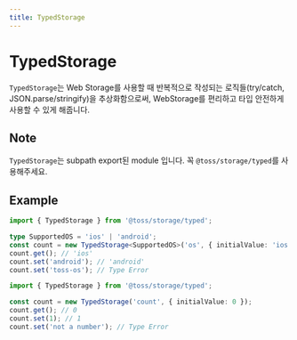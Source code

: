 ```yaml
---
title: TypedStorage
---
```


# TypedStorage

`TypedStorage`는 Web Storage를 사용할 때 반복적으로 작성되는 로직들(try/catch, JSON.parse/stringify)을 추상화함으로써, WebStorage를 편리하고 타입 안전하게 사용할 수 있게 해줍니다.

## Note

`TypedStorage`는 subpath export된 module 입니다. 꼭 `@toss/storage/typed`를 사용해주세요.

## Example

```typescript
import { TypedStorage } from '@toss/storage/typed';

type SupportedOS = 'ios' | 'android';
const count = new TypedStorage<SupportedOS>('os', { initialValue: 'ios' });
count.get(); // 'ios'
count.set('android'); // 'android'
count.set('toss-os'); // Type Error
```

```typescript
import { TypedStorage } from '@toss/storage/typed';

const count = new TypedStorage('count', { initialValue: 0 });
count.get(); // 0
count.set(1); // 1
count.set('not a number'); // Type Error
```
